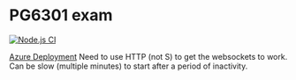 # PG6301 exam

[![Node.js CI](https://github.com/pg6301-fall2022/exam-jalvsaker/actions/workflows/node.js.yml/badge.svg)](https://github.com/pg6301-fall2022/exam-jalvsaker/actions/workflows/node.js.yml)

[Azure Deployment](http://pg6301exam-1038.azurewebsites.net/)
Need to use HTTP (not S) to get the websockets to work.
Can be slow (multiple minutes) to start after a period of inactivity.